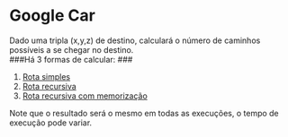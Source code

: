 # Google Car # 
 Dado uma tripla (x,y,z) de destino, calculará o número de caminhos possíveis a se chegar no destino.\
 ###Há 3 formas de calcular: ###
   
1. [Rota simples](RotaSimples.java)
2. [Rota recursiva](RotaRecur.java) 
3. [Rota recursiva com memorização](RotaRecurOtim.java)

Note que o resultado será o mesmo em todas as execuções, o tempo de execução pode variar.
